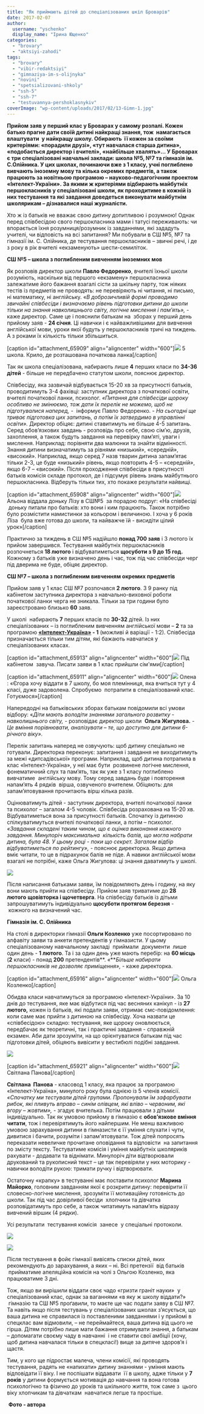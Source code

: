 ```yaml
---
title: "Як приймають дітей до спеціалізованих шкіл Броварів"
date: 2017-02-07
author: 
  username: "yschenko"
  display_name: "Ірина Ющенко"
categories: 
  - "brovary"
  - "aktsiyi-zahodi"
tags: 
  - "brovary"
  - "vibir-redaktsiyi"
  - "gimnaziya-im-s-olijnyka"
  - "novini"
  - "spetsializovani-shkoly"
  - "ssh-5"
  - "ssh-7"
  - "testuvannya-pershoklasnykiv"
coverImage: "wp-content/uploads/2017/02/13-Gimn-1.jpg"
---
```


**Прийом заяв у перший клас у Броварах у самому розпалі. Кожен батько прагне дати своїй дитині найкращі знання, тож  намагається влаштувати  у найкращу школу. Обирають  її кожен за своїми критеріями: «порадили друзі», «тут навчалася старша дитина», «подобається директор і вчителі», «найбільше хвалять»… У Броварах є три спеціалізовані навчальні заклади: школа №5, №7 та гімназія ім. С.Олійника. У цих школах, починаючи вже з 1 класу, учні поглиблено вивчають іноземну мову та кілька окремих предметів, а також працюють за новітньою програмою – науково-педагогічним проектом «Інтелект-України». За якими ж критеріями відбирають майбутніх першокласників у спеціалізовані школи, як проходитиме в кожній із них тестування та які завдання доведеться виконувати майбутнім школярикам – дізнавалися наші журналісти.**

Хто ж із батьків не вважає свою дитину допитливою і розумною! Однак перед співбесідою свого першокласника мами і татусі переживають: чи впорається їхня розумниця/розумник із завданнями, які зададуть учителі, чи відповість на всі запитання? Ми побували в СШ №5, №7 та гімназії ім. С. Олійника, де тестування першокласників – звичні речі, і де з року в рік вчителі «екзаменують» шести-семиліток.

**СШ №5 – школа з поглибленим вивченням іноземних мов**

Як розповів директор школи **Павло Федоренко**, вчителі їхньої школи розуміють, наскільки від першого «екзамену» першокласника залежатиме його бажання взагалі сісти за шкільну парту, тож ніяких тестів із предметів не проводять: не перевіряють ні читання, ні письмо, ні математику, ні англійську. «_В доброзичливій формі проводимо звичайні співбесіди і визначаємо рівень підготовки дитини до школи тільки на знання навколишнього світу, логічне мислення і пам’ять»,_ \- каже директор. Саме це і пояснили батькам на  зборах у перший день прийому заяв - **24 січня**. Ці навички і є найважливішими для вивчення англійської мови, уроки якої будуть у першокласників тричі на тиждень. А з роками їх кількість тільки збільшиться.

\[caption id="attachment\_65909" align="aligncenter" width="600"\][![](https://mpz.brovary.org/wp-content/uploads/2017/02/2-5-SSH.jpg)](https://mpz.brovary.org/wp-content/uploads/2017/02/2-5-SSH.jpg) 5 школа. Крило, де розташована початкова ланка\[/caption\]

Так як школа спеціалізована, набирають лише **4** перших класи по **34-36 дітей** \- більше не передбачено статутом школи, пояснює директор.

Співбесіду, яка зазвичай відбувається 15-20 хв за присутності батьків, проводитимуть 3-4 фахівці: заступник директора з початкової освіти, вчителі початкової ланки, психолог. _«Питання для співбесіди щороку особливо не змінюємо, тож дати їх перелік не можемо, щоб не підготувалися наперед, -_  інформує Павло Федоренко. - _На сьогодні ще триває підготовка цих запитань, а потім їх затвердимо в управлінні освіти»._ Директор обіцяє: дитині ставитимуть не більше 4-5 запитань. Серед обов’язкових завдань - розповідь про себе, свою сім’ю, друзів, захоплення, а також будуть завдання на перевірку пам’яті, уваги і мислення. Наприклад: порівняти два малюнки та знайти відмінності. Знання дитини визначатимуть за рівнями «низький», «середній», «високий». Наприклад, якщо серед 7 назв тварин дитина запам’ятає тільки 2-3, це буде «низький» рівень, якщо повторить 4-5 – «середній», якщо 6-7 – «високий». Після проходження співбесіди в присутності батьків комісія складе протокол, де і підсумує рівень знань майбутнього першокласника. Відберуть тільки тих, хто покаже результати найвищі.

\[caption id="attachment\_65908" align="aligncenter" width="600"\][![](https://mpz.brovary.org/wp-content/uploads/2017/02/1-5-SSH.jpg)](https://mpz.brovary.org/wp-content/uploads/2017/02/1-5-SSH.jpg) Альона віддала доньку Лізу в СШ№5  за порадою подруг: «На співбесіді  доньку питали про батьків: хто вони і ким працюють. Також потрібно було розмістити намистинки за кольором і величиною. І хоча у 6 років Ліза  була вже готова до школи, та найважче їй - висидіти цілий урок»\[/caption\]

Практично за тиждень в СШ №5 надійшло **понад 700 заяв** і 3 лютого їх прийом завершився. Тестування майбутніх першокласників розпочнеться **18 лютого** і відбуватиметься **щосуботи з 9 до 15 год.** Кожному з батьків уже визначено день і час, тож під час співбесіди черг під дверима не буде, обіцяє директор.

**СШ №7 – школа з поглибленим вивченням окремих предметів**

Прийом заяв у 1 клас СШ №7 розпочався **2 лютого**. З 9 ранку під кабінетом заступника директора з навчально-виховної роботи початкової ланки черга не зникала. Тільки за три години було зареєстровано близько **60** заяв.

У школі  набирають **7** перших класів по **30-32** дітей. Із них спеціалізованих – із поглибленим вивченням англійської мови – **2** та за програмою **[«Інтелект-Україна»](http://intellect-ukraine.org) - 1** (можливі й варіації - 1:2). Співбесіда призначається тільки тим дітям, які бажають навчатися у спеціалізованих класах.

\[caption id="attachment\_65913" align="aligncenter" width="600"\][![](https://mpz.brovary.org/wp-content/uploads/2017/02/6-SSH7.jpg)](https://mpz.brovary.org/wp-content/uploads/2017/02/6-SSH7.jpg) Під кабінетом  завуча. Писати заяви в 1 клас прийшли сім'ями\[/caption\]

\[caption id="attachment\_65911" align="aligncenter" width="600"\][![](https://mpz.brovary.org/wp-content/uploads/2017/02/4-SSH7.jpg)](https://mpz.brovary.org/wp-content/uploads/2017/02/4-SSH7.jpg) Олена : «Єгора хочу віддати в 7 школу, бо моя племінниця, яка вчиться тут у 4 класі, дуже задоволена. Спробуємо  потрапити в спеціалізований клас. Готуємося»\[/caption\]

Напередодні на батьківських зборах батькам повідомили всі умови відбору: «_Діти мають володіти знаннями загального розвитку_ - _навколишнього світу, -_ розповідає директор школи  **Ольга Жигулова.** - _Це вміння порівнювати, аналізувати – те, що доступно для дитини 6-річного віку»._

Перелік запитань наперед не озвучують: щоб дитину спеціально не готували. Директорка переконує: запитання і завдання не виходитимуть за межі «дитсадівської» програми. Наприклад, щоб дитина потрапила в клас «Інтелект-Україна», у неї має бути  розвинене логічне мислення, фонематичний слух та пам’ять, так як уже з 1 класу поглиблено вивчатиме  англійську мову. Тому серед завдань буде і повторення напам’ять 4 рядків  вірша, озвученого вчителем. Обіцяють: для запам’ятовування прочитають вірш кілька разів.

Оцінюватимуть дітей - заступник директора, вчителі початкової ланки та психолог – загалом 4-5 чоловік. Співбесіда розрахована на 15-20 хв. Відбуватиметься вона за присутності батьків. Спочатку із дитиною спілкуватимуться вчителі початкової ланки, а потім – психолог. _«Завдання складені таким чином, що є оцінка виконання кожного завдання. Минулоріч максимальна  кількість балів, що могла набрати дитина, була 48. У цьому році - поки що секрет. Загалом відбір відбуватиметься по рейтингу», -_ пояснює директорка. Якщо дитина вміє читати, то це в підрахунок балів не піде. А навики англійської мови взагалі не потрібні, каже Ольга Жигулова: ці знання даватимуть у школі.

[![](https://mpz.brovary.org/wp-content/uploads/2017/02/3-SSH7.jpg)](https://mpz.brovary.org/wp-content/uploads/2017/02/3-SSH7.jpg)

Після написання батьками заяви, їм повідомляють день і годину, на яку вони мають прийти на співбесіду. Прийом заяв триватиме до **28 лютого** **щовівторка і щочетверга**. На співбесіду батьків із дітьми запрошуватимуть індивідуально **щосуботи протягом березня** \-  кожного на визначений час.

**Гімназія ім. С. Олійника**

На столі в директорки гімназії **Ольги Козленко** уже посортировано по алфавіту заяви та анкети претендентів у гімназисти. У цьому спеціалізованому навчальному закладі  приймали  документи  лише один день - **1 лютого**. Та і за один день уже мають перебір: на **60 місць** (**2** класи) - понад **200** претендентів**. _«_**_Більше набирати першокласників не дозволяє приміщення»,_ - каже директорка.

\[caption id="attachment\_65916" align="aligncenter" width="600"\][![](https://mpz.brovary.org/wp-content/uploads/2017/02/9-Gimnaziya.jpg)](https://mpz.brovary.org/wp-content/uploads/2017/02/9-Gimnaziya.jpg) Ольга Козленко\[/caption\]

Обидва класи навчатимуться за програмою «Інтелект-України». За 10 днів до тестування, яке має відбутися під час весняних канікул - із **27 лютого,** кожен із батьків, які подали заяви, отримає смс-повідомлення: коли саме має прийти з дитиною на співбесіду. Хоча назвати це «співбесідою» складно: тестування, яке щороку оновлюється, передбачає як теоретичні, так і практичні завдання - справжній екзамен. Аби дати зрозуміти, на що орієнтуватися батькам під час підготовки дітей, обіцяють вивісити у вестибюлі подібні завдання.

[![](https://mpz.brovary.org/wp-content/uploads/2017/02/12-Gimn.jpg)](https://mpz.brovary.org/wp-content/uploads/2017/02/12-Gimn.jpg)

\[caption id="attachment\_65921" align="aligncenter" width="600"\][![](https://mpz.brovary.org/wp-content/uploads/2017/02/13-Gimn-1.jpg)](https://mpz.brovary.org/wp-content/uploads/2017/02/13-Gimn-1.jpg) Світлана Панова\[/caption\]

**Світлана  Панова** \- класовод 1 класу, яка працює за програмою «Інтелект-Україна», минулого року була однією із 5 членів комісії. _«Спочатку ми тестували дітей групами. Пропонували їм зафарбувати рибок, які пливуть вправо – синім олівцем, які вліво – червоним, які вгору – жовтим», -_ згадує вчителька. Потім працювали з дітьми індивідуально. Так як умовою прийому в гімназію є **обов’язкове вміння читати**, тож і перевірятимуть його найпершим. Не менш важливою умовою зарахування дитини в гімназисти є її уміння слухати і чути, дивитися і бачити, розуміти і запам'ятовувати. Тож дітей попросять переказати невеличке прочитане оповідання та відповісти  на запитання по змісту тексту. Тестуватиме комісія і уміння майбутніх школяриків рахувати - додавати та віднімати. Минулоріч діти відтворювали друкований та рукописний текст – це так перевіряли у них моторику - навички володіти рукою: тримати ручку і відтворювати.

Остаточну «крапку» в тестуванні має поставити психолог **Марина Майорко**, головним завданням якої є розкрити дитину: перевірити її словесно-логічне мислення, зрозуміти її мотиваційну готовність до школи. Так під час довірливої бесіди  хлопчики та дівчатка  розповідатимуть про себе, а також читатимуть напам’ять відразу вивчений віршик (4 рядки).

Усі результати  тестування комісія  занесе  у спеціальні протоколи.

[![](https://mpz.brovary.org/wp-content/uploads/2017/02/10-Gimn.jpg)](https://mpz.brovary.org/wp-content/uploads/2017/02/10-Gimn.jpg)

[![](https://mpz.brovary.org/wp-content/uploads/2017/02/11-Gimn.jpg)](https://mpz.brovary.org/wp-content/uploads/2017/02/11-Gimn.jpg)

Після тестування в фойє гімназії вивісять списки дітей, яких рекомендують до зарахування, а яких – ні. Всі претензії  від батьків  прийматиме апеляційна комісія на чолі з Ольгою Козленко, яка працюватиме 3 дні.

Тож, якщо ви вирішили віддати своє чадо «гризти граніт науки»  у спеціалізований клас, однак за ваганнями «в яку ж школу віддати?»  гімназію та СШ №5 проґавили, то маєте ще час подати заяву в СШ №7. Та навіть якщо після тестувань у спеціалізованих школах з’ясується, що ваша дитина не справилася із поставленими завданнями і у прийомі в спецклас вам відмовили, – не переймайтеся, ваша дитина від цього не гірша. Дітям потрібно лише мати бажання отримувати знання, а батькам – допомагати своєму чаду в навчанні  і не ставити свої амбіції (хочу, щоб дитина навчалася тільки в спецкласі!) вище за дитяче здоров’я і щастя.

Тим, у кого ще підростає малеча, члени комісії, які проводять тестування, радять не «напихати» дитину знаннями - уміння мають відповідати її віку. І не поспішати віддавати  її в школу, адже тільки у **7 років** у дитини формується мотивація до навчання та вона готова психологічно та фізично до уроків та шкільного життя, тож саме з  цього віку хлопчикам та дівчаткам  навчатися легше та простіше.

 **Фото - автора**
